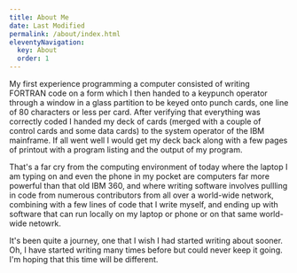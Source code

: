```yaml
---
title: About Me
date: Last Modified
permalink: /about/index.html
eleventyNavigation:
  key: About
  order: 1
---
```

My first experience programming a computer consisted of writing FORTRAN code on a form which I then handed to a keypunch operator through a window in a glass partition to be keyed onto punch cards, one line of 80 characters or less per card. After verifying that everything was correctly coded I handed my deck of cards (merged with a couple of control cards and some data cards) to the system operator of the IBM mainframe.  If all went well I would get my deck back along with a few pages of printout with a program listing and the output of my program.

That's a far cry from the computing environment of today where the laptop I am typing on and even the phone in my pocket are computers far more powerful than that old IBM 360, and where writing software involves pullling in code from numerous contributors from all over a world-wide network, combining with a few lines of code that I write myself, and ending up with software that can run locally on my laptop or phone or on that same world-wide netowrk.

It's been quite a journey, one that I wish I had started writing about sooner.  Oh, I have started writing many times before but could never keep it going.  I'm hoping that this time will be different. 

